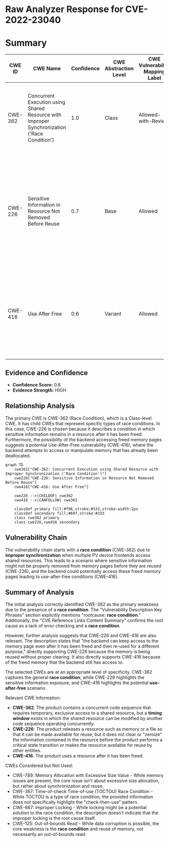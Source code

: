 # Raw Analyzer Response for CVE-2022-23040

# Summary
| CWE ID | CWE Name | Confidence | CWE Abstraction Level | CWE Vulnerability Mapping Label | CWE-Vulnerability Mapping Notes |
|---|---|---|---|---|---|
| CWE-362 | Concurrent Execution using Shared Resource with Improper Synchronization ('Race Condition') | 1.0 | Class | Allowed-with-Review | Primary CWE. The vulnerability is due to a **race condition** when multiple device frontends access shared resources without proper synchronization. |
| CWE-226 | Sensitive Information in Resource Not Removed Before Reuse | 0.7 | Base | Allowed | Secondary CWE. The vulnerability description mentions a **race condition** that results in backends potentially accessing freed memory pages even after reuse. This relates to sensitive data not being cleared before reuse. |
| CWE-416 | Use After Free | 0.6 | Variant | Allowed | Secondary CWE. Since the backend can keep access to the memory page even after it has been freed and then re-used for a different purpose, this could lead to **use-after-free** conditions. |

## Evidence and Confidence

*   **Confidence Score:** 0.8
*   **Evidence Strength:** HIGH

## Relationship Analysis
The primary CWE is CWE-362 (Race Condition), which is a Class-level CWE. It has child CWEs that represent specific types of race conditions. In this case, CWE-226 is chosen because it describes a condition in which sensitive information remains in a resource after it has been freed. Furthermore, the possibility of the backend accessing freed memory pages suggests a potential Use-After-Free vulnerability (CWE-416), where the backend attempts to access or manipulate memory that has already been deallocated.

```mermaid
graph TD
    cwe362["CWE-362: Concurrent Execution using Shared Resource with Improper Synchronization ('Race Condition')"]
    cwe226["CWE-226: Sensitive Information in Resource Not Removed Before Reuse"]
    cwe416["CWE-416: Use After Free"]

    cwe226 -->|CHILDOF| cwe362
    cwe416 -->|CANFOLLOW| cwe362

    classDef primary fill:#f96,stroke:#333,stroke-width:2px
    classDef secondary fill:#69f,stroke:#333
    class cwe362 primary
    class cwe226,cwe416 secondary
```

## Vulnerability Chain
The vulnerability chain starts with a **race condition** (CWE-362) due to **improper synchronization** when multiple PV device frontends access shared resources. This leads to a scenario where sensitive information might not be properly removed from memory pages before they are reused (CWE-226), and the backend could potentially access these freed memory pages leading to use-after-free conditions (CWE-416).

## Summary of Analysis
The initial analysis correctly identified CWE-362 as the primary weakness due to the presence of a **race condition**. The "Vulnerability Description Key Phrases" section explicitly mentions "rootcause: **race condition**." Additionally, the "CVE Reference Links Content Summary" confirms the root cause as a lack of error checking and a **race condition**.

However, further analysis suggests that CWE-226 and CWE-416 are also relevant. The description states that "the backend can keep access to the memory page even after it has been freed and then re-used for a different purpose," directly supporting CWE-226 because the memory is being reused without proper clearing. It also directly supports CWE-416 because of the freed memory that the backend still has access to.

The selected CWEs are at an appropriate level of specificity. CWE-362 captures the general **race condition**, while CWE-226 highlights the sensitive information exposure, and CWE-416 highlights the potential **use-after-free** scenario.

Relevant CWE Information:
*   **CWE-362**: The product contains a concurrent code sequence that requires temporary, exclusive access to a shared resource, but a **timing window** exists in which the shared resource can be modified by another code sequence operating concurrently.
*   **CWE-226**: The product releases a resource such as memory or a file so that it can be made available for reuse, but it does not clear or "zeroize" the information contained in the resource before the product performs a critical state transition or makes the resource available for reuse by other entities.
*   **CWE-416**: The product uses a resource after it has been freed.

CWEs Considered but Not Used:
*   CWE-789: Memory Allocation with Excessive Size Value - While memory issues are present, the core issue isn't about excessive size allocation, but rather about synchronization and reuse.
*   CWE-367: Time-of-check Time-of-use (TOCTOU) Race Condition - While TOCTOU is a type of race condition, the provided information does not specifically highlight the "check-then-use" pattern.
*   CWE-667: Improper Locking - While locking might be a potential solution to the race condition, the description doesn't indicate that the improper locking is the root cause itself.
*   CWE-125: Out-of-bounds Read - While data corruption is possible, the core weakness is the **race condition** and reuse of memory, not necessarily an out-of-bounds read.